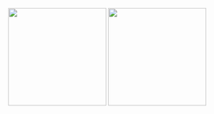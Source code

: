 <a>
  <img height=200 align="center" src="https://github-readme-stats.vercel.app/api?username=larssonoliver&show_icons=true&theme=transparent" />
</a>
<a>
  <img height=200 align="center" src="https://github-readme-stats.vercel.app/api/top-langs?username=larssonoliver&layout=compact&langs_count=8&card_width=320&theme=transparent" />
</a>
